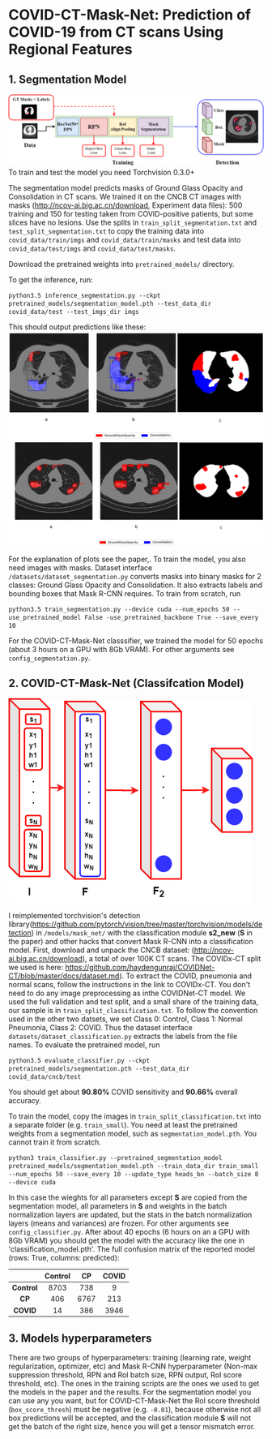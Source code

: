 # COVID-CT-Mask-Net: Prediction of COVID-19 from CT scans Using Regional Features

## 1. Segmentation Model
![Segmentation Model](https://github.com/AlexTS1980/COVID-CT-Mask-Net/blob/master/plots/maskrcnncovidsegment.png)
To train and test the model you need Torchvision 0.3.0+

The segmentation model predicts masks of Ground Glass Opacity and Consolidation in CT scans. We trained it on the CNCB CT images with masks (http://ncov-ai.big.ac.cn/download, Experiment data files): 500 training and 150 for testing taken from COVID-positive patients, but some slices have no
lesions. Use the splits in `train_split_segmentation.txt` and `test_split_segmentation.txt` to copy the training data into `covid_data/train/imgs` and `covid_data/train/masks` and test data into `covid_data/test/imgs` and `covid_data/test/masks`. 

Download the pretrained weights into  `pretrained_models/` directory.

To get the inference, run: 
```
python3.5 inference_segmentation.py --ckpt pretrained_models/segmentation_model.pth --test_data_dir covid_data/test --test_imgs_dir imgs
```
This should output predictions like these:
![scan1](https://github.com/AlexTS1980/COVID-CT-Mask-Net/blob/master/plots/128_92_with_mask.png)
![scan1](https://github.com/AlexTS1980/COVID-CT-Mask-Net/blob/master/plots/133_48_with_mask.png)

For the explanation of plots see the paper,. To train the model, you also need images with masks. Dataset interface `/datasets/dataset_segmentation.py` converts masks into binary masks for 2 classes: Ground Glass Opacity and Consolidation. It also extracts labels and bounding boxes that Mask R-CNN requires. 
To train from scratch, run 

```
python3.5 train_segmentation.py --device cuda --num_epochs 50 --use_pretrained_model False -use_pretrained_backbone True --save_every 10
```
For the COVID-CT-Mask-Net classsifier, we trained the model for 50 epochs (about 3 hours on a GPU with 8Gb VRAM). For other arguments see `config_segmentation.py`.  

## 2. COVID-CT-Mask-Net (Classifcation Model) 
![S Classification Module](https://github.com/AlexTS1980/COVID-CT-Mask-Net/blob/master/plots/s_module.png)

I reimplemented torchvision's detection library(https://github.com/pytorch/vision/tree/master/torchvision/models/detection) in `/models/mask_net/` with the classification module **s2_new** (**S** in the paper) and other hacks that convert Mask R-CNN into a classification model.
First, download and unpack the CNCB dataset: (http://ncov-ai.big.ac.cn/download), a total of over 100K CT scans. The COVIDx-CT split we used is here: https://github.com/haydengunraj/COVIDNet-CT/blob/master/docs/dataset.md). To extract the COVID, pneumonia and normal scans, follow the instructions in the link to COVIDx-CT. You don't need to do any image preprocessing as inthe COVIDNet-CT model. We used the full validation and test split, and a small share of the training data, our sample is in `train_split_classification.txt`. To follow the convention used in the other two datsets, we set Class 0: Control, Class 1: Normal Pneumonia, Class 2: COVID. Thus the dataset interface `datasets/dataset_classification.py` extracts the labels from the file names. To evaluate the pretrained model, run

```
python3.5 evaluate_classifier.py --ckpt pretrained_models/segmentation.pth --test_data_dir covid_data/cncb/test
```
You should get about **90.80%** COVID sensitivity and **90.66%** overall accuracy. 

To train the model, copy the images in `train_split_classification.txt` into a separate folder (e.g. `train_small`). You need at least the pretrained weights from a segmentation model, such as `segmentation_model.pth`. You cannot train it from scratch.
```
python3 train_classifier.py --pretrained_segmentation_model pretrained_models/segmentation_model.pth --train_data_dir train_small --num_epochs 50 --save_every 10 --update_type heads_bn --batch_size 8 --device cuda
```
In this case the wieghts for all parameters except **S** are copied from the segmentation model, all parameters in **S** and weights in the batch normalization layers are updated, but the stats in the batch normalization layers (means and variances) are frozen. For other arguments see `config_classifier.py`. After about 40 epochs (6 hours on an a GPU with 8Gb VRAM) you should get the model with the accuracy like the one in 'classification_model.pth'. The full confusion matrix of the reported model (rows: True, columns: predicted):

|  	| Control 	| CP 	| COVID 	|
|:-:	|:-:	|:-:	|:-:	|
| **Control** 	| 8703 	| 738 	| 9 	|
| **CP** 	| 406 	| 6767 	| 213 	|
| **COVID** 	| 14 	| 386 	| 3946 	|

## 3. Models hyperparameters

There are two groups of hyperparameters: training (learning rate, weight regularization, optimizer, etc) and Mask R-CNN hyperparameter (Non-max suppression threshold, RPN and RoI batch size, RPN output, RoI score threshold, etc). The ones in the training scripts 
are the ones we used to get the models in the paper and the results. For the segmentation model you can use any you want, but for COVID-CT-Mask-Net the RoI score threshold (`box_score_thresh`) must be negative (e.g. `-0.01`), because otherwise not all box predictions 
will be accepted, and the classification module **S** will not get the batch of the right size, hence you will get a tensor mismatch error.

